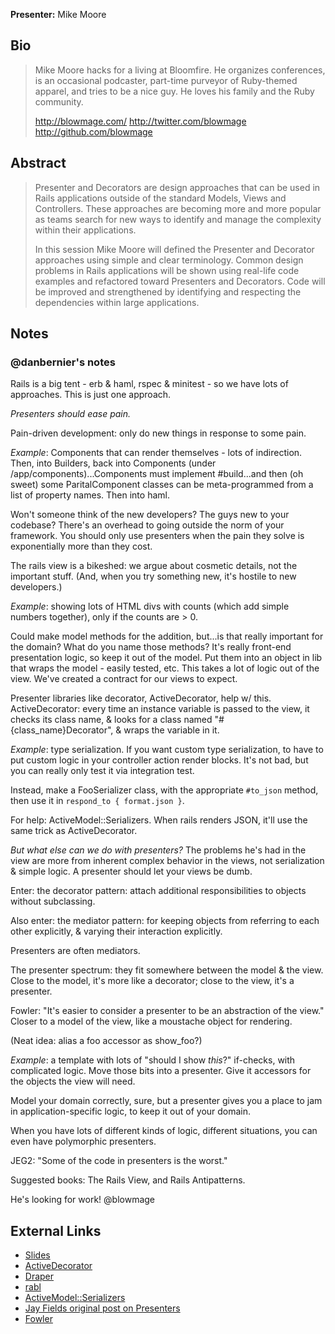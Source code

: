 **Presenter:** Mike Moore

## Bio

> Mike Moore hacks for a living at Bloomfire. He organizes conferences, is an occasional podcaster, part-time purveyor of Ruby-themed apparel, and tries to be a nice guy. He loves his family and the Ruby community.
>
> http://blowmage.com/
> http://twitter.com/blowmage
> http://github.com/blowmage

## Abstract

> Presenter and Decorators are design approaches that can be used in Rails applications outside of the standard Models, Views and Controllers. These approaches are becoming more and more popular as teams search for new ways to identify and manage the complexity within their applications.
>
> In this session Mike Moore will defined the Presenter and Decorator approaches using simple and clear terminology. Common design problems in Rails applications will be shown using real-life code examples and refactored toward Presenters and Decorators. Code will be improved and strengthened by identifying and respecting the dependencies within large applications.

## Notes

### @danbernier's notes

Rails is a big tent - erb & haml, rspec & minitest - so we have lots
of approaches. This is just one approach.

*Presenters should ease pain.*

Pain-driven development: only do new things in response to some pain.

*Example*: Components that can render themselves - lots of
indirection. Then, into Builders, back into Components (under
/app/components)...Components must implement #build...and then (oh
sweet) some ParitalComponent classes can be meta-programmed from a
list of property names. Then into haml.

Won't someone think of the new developers? The guys new to your
codebase? There's an overhead to going outside the norm of your
framework. You should only use presenters when the pain they solve is
exponentially more than they cost.

The rails view is a bikeshed: we argue about cosmetic details, not the
important stuff. (And, when you try something new, it's hostile to new
developers.)

*Example*: showing lots of HTML divs with counts (which add simple
numbers together), only if the counts are > 0.

Could make model methods for the addition, but...is that really
important for the domain? What do you name those methods? It's really
front-end presentation logic, so keep it out of the model. Put them
into an object in lib that wraps the model - easily tested, etc. This
takes a lot of logic out of the view. We've created a contract for our
views to expect.

Presenter libraries like decorator, ActiveDecorator, help w/
this. ActiveDecorator: every time an instance variable is passed to
the view, it checks its class name, & looks for a class named
"#{class_name}Decorator", & wraps the variable in it.

*Example*: type serialization. If you want custom type serialization,
to have to put custom logic in your controller action render
blocks. It's not bad, but you can really only test it via integration
test.

Instead, make a FooSerializer class, with the appropriate `#to_json`
method, then use it in `respond_to { format.json }`.

For help: ActiveModel::Serializers. When rails renders JSON, it'll use
the same trick as ActiveDecorator.

*But what else can we do with presenters?* The problems he's had in
the view are more from inherent complex behavior in the views, not
serialization & simple logic. A presenter should let your views be
dumb.

Enter: the decorator pattern: attach additional responsibilities to
objects without subclassing.

Also enter: the mediator pattern: for keeping objects from referring
to each other explicitly, & varying their interaction explicitly.

Presenters are often mediators.

The presenter spectrum: they fit somewhere between the model & the
view. Close to the model, it's more like a decorator; close to the
view, it's a presenter.

Fowler: "It's easier to consider a presenter to be an abstraction of
the view." Closer to a model of the view, like a moustache object for
rendering.

(Neat idea: alias a foo accessor as show_foo?)

*Example*: a template with lots of "should I show _this_?" if-checks,
with complicated logic. Move those bits into a presenter. Give it
accessors for the objects the view will need.

Model your domain correctly, sure, but a presenter gives you a place
to jam in application-specific logic, to keep it out of your domain.

When you have lots of different kinds of logic, different situations,
you can even have polymorphic presenters.

JEG2: "Some of the code in presenters is the worst."

Suggested books: The Rails View, and Rails Antipatterns.

He's looking for work! @blowmage


## External Links

* [Slides](http://speakerdeck.com/u/blowmage/p/presenters-and-decorators-a-code-tour)
* [ActiveDecorator](github.com/amatsuda/active_decorator)
* [Draper](https://github.com/jcasimir/draper)
* [rabl](https://github.com/nesquena/rabl)
* [ActiveModel::Serializers](https://github.com/josevalim/active_model_serializers)
* [Jay Fields original post on Presenters](http://blog.jayfields.com/2007/03/rails-presenter-pattern.html)
* [Fowler](http://martinfowler.com/eaaDev/PresentationModel.html)
